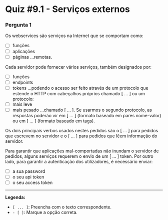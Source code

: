 # Quiz #9.1 - Serviços externos

### Pergunta 1

Os webservices são serviços na Internet que se comportam como:
- [ ] funções
- [ ] aplicações
- [ ] páginas
...remotas. 

Cada servidor pode fornecer vários serviços, também designados por:
- [ ] funções
- [ ] endpoints
- [ ] tokens
...podendo o acesso ser feito através de um protocolo que estende o HTTP com cabeçalhos próprios chamado [ ... ] ou um protocolo:
- [ ] mais leve
- [ ] mais pesado
...chamado [ ... ]. Se usarmos o segundo protocolo, as respostas poderão vir em [ ... ] (formato baseado em pares nome-valor) ou em [ ... ] (formato baseado em tags).

Os dois principais verbos usados nestes pedidos são o [ ... ] para pedidos que escrevem no servidor e o [ ... ] para pedidos que lêem informação do servidor.

Para garantir que aplicações mal-comportadas não inundam o servidor de pedidos, alguns serviços requerem o envio de um [ ... ] token. Por outro lado, para garantir a autenticação dos utilizadores, é necessário enviar:
- [ ] a sua password
- [ ] o seu api token
- [ ] o seu access token

---
**Legenda:**
*   `[ ... ]`: Preencha com o texto correspondente.
*   `- [ ]`: Marque a opção correta. 
